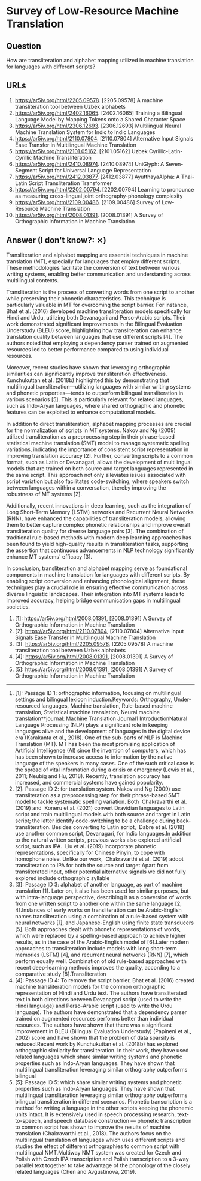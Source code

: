 # Survey of Low-Resource Machine Translation

## Question

How are transliteration and alphabet mapping utilized in machine translation for languages with different scripts?

## URLs

1. https://ar5iv.org/html/2205.09578. [2205.09578] A machine transliteration tool between Uzbek alphabets
2. https://ar5iv.org/html/2402.16065. [2402.16065] Training a Bilingual Language Model by Mapping Tokens onto a Shared Character Space
3. https://ar5iv.org/html/2306.12693. [2306.12693] Multilingual Neural Machine Translation System for Indic to Indic Languages
4. https://ar5iv.org/html/2110.07804. [2110.07804] Alternative Input Signals Ease Transfer in Multilingual Machine Translation
5. https://ar5iv.org/html/2101.05162. [2101.05162] Uzbek Cyrillic-Latin-Cyrillic Machine Transliteration
6. https://ar5iv.org/html/2410.08974. [2410.08974] UniGlyph: A Seven-Segment Script for Universal Language Representation
7. https://ar5iv.org/html/2412.03877. [2412.03877] AyutthayaAlpha: A Thai-Latin Script Transliteration Transformer
8. https://ar5iv.org/html/2202.00794. [2202.00794] Learning to pronounce as measuring cross-lingual joint orthography-phonology complexity
9. https://ar5iv.org/html/2109.00486. [2109.00486] Survey of Low-Resource Machine Translation
10. https://ar5iv.org/html/2008.01391. [2008.01391] A Survey of Orthographic Information in Machine Translation

## Answer (I don't know?: ✗)

Transliteration and alphabet mapping are essential techniques in machine translation (MT), especially for languages that employ different scripts. These methodologies facilitate the conversion of text between various writing systems, enabling better communication and understanding across multilingual contexts.

Transliteration is the process of converting words from one script to another while preserving their phonetic characteristics. This technique is particularly valuable in MT for overcoming the script barrier. For instance, Bhat et al. (2016) developed machine transliteration models specifically for Hindi and Urdu, utilizing both Devanagari and Perso-Arabic scripts. Their work demonstrated significant improvements in the Bilingual Evaluation Understudy (BLEU) score, highlighting how transliteration can enhance translation quality between languages that use different scripts [4]. The authors noted that employing a dependency parser trained on augmented resources led to better performance compared to using individual resources.

Moreover, recent studies have shown that leveraging orthographic similarities can significantly improve transliteration effectiveness. Kunchukuttan et al. (2018b) highlighted this by demonstrating that multilingual transliteration—utilizing languages with similar writing systems and phonetic properties—tends to outperform bilingual transliteration in various scenarios [5]. This is particularly relevant for related languages, such as Indo-Aryan languages, where shared orthographic and phonetic features can be exploited to enhance computational models.

In addition to direct transliteration, alphabet mapping processes are crucial for the normalization of scripts in MT systems. Nakov and Ng (2009) utilized transliteration as a preprocessing step in their phrase-based statistical machine translation (SMT) model to manage systematic spelling variations, indicating the importance of consistent script representation in improving translation accuracy [2]. Further, converting scripts to a common format, such as Latin or Devanagari, allows the development of multilingual models that are trained on both source and target languages represented in the same script. This approach not only alleviates issues associated with script variation but also facilitates code-switching, where speakers switch between languages within a conversation, thereby improving the robustness of MT systems [2].

Additionally, recent innovations in deep learning, such as the integration of Long Short-Term Memory (LSTM) networks and Recurrent Neural Networks (RNN), have enhanced the capabilities of transliteration models, allowing them to better capture complex phonetic relationships and improve overall transliteration quality for diverse language pairs [3]. The combination of traditional rule-based methods with modern deep learning approaches has been found to yield high-quality results in transliteration tasks, supporting the assertion that continuous advancements in NLP technology significantly enhance MT systems' efficacy [3].

In conclusion, transliteration and alphabet mapping serve as foundational components in machine translation for languages with different scripts. By enabling script conversion and enhancing phonological alignment, these techniques play a crucial role in ensuring effective communication across diverse linguistic landscapes. Their integration into MT systems leads to improved accuracy, helping bridge communication gaps in multilingual societies.

1. [1]:  https://ar5iv.org/html/2008.01391, [2008.01391] A Survey of Orthographic Information in Machine Translation
2. [2]:  https://ar5iv.org/html/2110.07804, [2110.07804] Alternative Input Signals Ease Transfer in Multilingual Machine Translation
3. [3]:  https://ar5iv.org/html/2205.09578, [2205.09578] A machine transliteration tool between Uzbek alphabets
4. [4]:  https://ar5iv.org/html/2008.01391, [2008.01391] A Survey of Orthographic Information in Machine Translation
5. [5]:  https://ar5iv.org/html/2008.01391, [2008.01391] A Survey of Orthographic Information in Machine Translation
---
1. [1]:  Passage ID 1: orthographic information, focusing on multilingual settings and bilingual lexicon induction.Keywords: Orthography, Under-resourced languages, Machine translation, Rule-based machine translation, Statistical machine translation, Neural machine translation††journal: Machine Translation Journal1 IntroductionNatural Language Processing (NLP) plays a significant role in keeping languages alive and the development of languages in the digital device era (Karakanta et al., 2018). One of the sub-parts of NLP is Machine Translation (MT). MT has been the most promising application of Artificial Intelligence (AI) since the invention of computers, which has has been shown to increase access to information by the native language of the speakers in many cases. One of the such critical case is the spread of vital information during a crisis or emergency (Lewis et al., 2011; Neubig and Hu, 2018). Recently, translation accuracy has increased, and commercial systems have gained popularity.
2. [2]:  Passage ID 2: for translation system. Nakov and Ng (2009) use transliteration as a preprocessing step for their phrase-based SMT model to tackle systematic spelling variation. Both  Chakravarthi et al. (2019) and  Koneru et al. (2021) convert Dravidian languages to Latin script and train multilingual models with both source and target in Latin script; the latter identify code-switching to be a challenge during back-transliteration. Besides converting to Latin script,  Dabre et al. (2018) use another common script, Devanagari, for Indic languages.In addition to the natural written scripts, previous works also explored artificial script, such as IPA.  Liu et al. (2019) incorporate phonetic representations, specifically for Chinese Pinyin, to cope with homophone noise. Unlike our work,  Chakravarthi et al. (2019) adopt transliteration to IPA for both the source and target.Apart from transliterated input, other potential alternative signals we did not fully explored include orthographic syllable
3. [3]:  Passage ID 3: alphabet of another language, as part of machine translation [1]. Later on, it also has been used for similar purposes, but with intra-language perspective, describing it as a conversion of words from one written script to another one within the same language [2, 4].Instances of early works on transliteration can be Arabic-English names transliteration using a combination of a rule-based system with neural networks [1], and Japanese-English using finite state transducers [5]. Both approaches dealt with phonetic representations of words, which were replaced by a spelling-based approach to achieve higher results, as in the case of the Arabic-English model of [6].Later modern approaches to transliteration include models with long short-term memories (LSTM) [4], and recurrent neural networks (RNN) [7], which perform equally well. Combination of old rule-based approaches with recent deep-learning methods improves the quality, according to a comparative study [8].Transliteration
4. [4]:  Passage ID 4: To remove the script barrier, Bhat et al. (2016) created machine transliteration models for the common orthographic representation of Hindi and Urdu text. The authors have transliterated text in both directions between Devanagari script (used to write the Hindi language) and Perso-Arabic script (used to write the Urdu language). The authors have demonstrated that a dependency parser trained on augmented resources performs better than individual resources. The authors have shown that there was a significant improvement in BLEU (Bilingual Evaluation Understudy) (Papineni et al., 2002) score and have shown that the problem of data sparsity is reduced.Recent work by Kunchukuttan et al. (2018b) has explored orthographic similarity for transliteration. In their work, they have used related languages which share similar writing systems and phonetic properties such as Indo-Aryan languages. They have shown that multilingual transliteration leveraging similar orthography outperforms bilingual
5. [5]:  Passage ID 5: which share similar writing systems and phonetic properties such as Indo-Aryan languages. They have shown that multilingual transliteration leveraging similar orthography outperforms bilingual transliteration in different scenarios. Phonetic transcription is a method for writing a language in the other scripts keeping the phonemic units intact. It is extensively used in speech processing research, text-to-speech, and speech database construction — phonetic transcription to common script has shown to improve the results of machine translation (Chakravarthi et al., 2018). The authors focus on the multilingual translation of languages which uses different scripts and studies the effect of different orthographies to common script with multilingual NMT.Multiway NMT system was created for Czech and Polish with Czech IPA transcription and Polish transcription to a 3-way parallel text together to take advantage of the phonology of the closely related languages (Chen and Avgustinova, 2019).